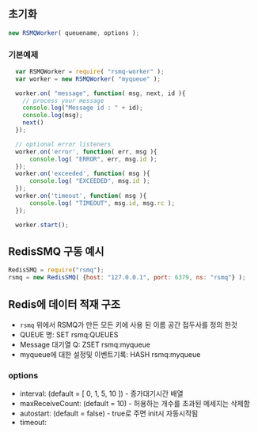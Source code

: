 ## 초기화
```javascript
new RSMQWorker( queuename, options );
```

### 기본예제
```javascript
  var RSMQWorker = require( "rsmq-worker" );
  var worker = new RSMQWorker( "myqueue" );

  worker.on( "message", function( msg, next, id ){
  	// process your message
  	console.log("Message id : " + id);
  	console.log(msg);
  	next()
  });

  // optional error listeners
  worker.on('error', function( err, msg ){
      console.log( "ERROR", err, msg.id );
  });
  worker.on('exceeded', function( msg ){
      console.log( "EXCEEDED", msg.id );
  });
  worker.on('timeout', function( msg ){
      console.log( "TIMEOUT", msg.id, msg.rc );
  });

  worker.start();
```

## RedisSMQ 구동 예시
```javascript
RedisSMQ = require("rsmq");
rsmq = new RedisSMQ( {host: "127.0.0.1", port: 6379, ns: "rsmq"} );
```

## Redis에 데이터 적재 구조
- `rsmq` 위에서 RSMQ가 만든 모든 키에 사용 된 이름 공간 접두사를 정의 한것
- QUEUE 명: SET rsmq:QUEUES
- Message 대기열 Q: ZSET rsmq:myqueue
- myqueue에 대한 설정및 이벤트기록: HASH rsmq:myqueue

### options
- interval: (default = [ 0, 1, 5, 10 ]) - 증가대기시간 배열
- maxReceiveCount: (default = 10) - 허용하는 개수를 초과된 메세지는 삭제함
- autostart: (default = false) - true로 주면 init시 자동시작됨
- timeout: 